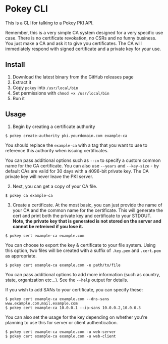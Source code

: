 # Pokey CLI

This is a CLI for talking to a Pokey PKI API.

Remember, this is a very simple CA system designed for a very specific use case. There is no certificate revokation, no CSRs and no funny business. You just make a CA and ask it to give you certificates. The CA will immediately respond with signed certificate and a private key for your use.

## Install

1. Download the latest binary from the GitHub releases page
2. Extract it
3. Copy `pokey` into `/usr/local/bin`
4. Set permissions with `chmod +x /usr/local/bin`
5. Run it

## Usage

1. Begin by creating a certificate authority

  ```
  $ pokey create-authority pki.yourdomain.com example-ca
  ```

  You should replace the `example-ca` with a tag that you want to use to reference this authority when issuing certificates.

  You can pass additional options such as `--cn` to specify a custom common name for the CA certificate. You can also use `--years` and `--key-size` - by default CAs are valid for 30 days with a 4096-bit private key. The CA private key will never leave the PKI server.

2. Next, you can get a copy of your CA file.

  ```
  $ pokey ca example-ca
  ```

3. Create a certificate. At the most basic, you can just provide the name of your CA and the common name for the certificate. This will generate the cert and print both the private key and certificate to your STDOUT. **Note, the private key that is generated is not stored on the server and cannot be retreived if you lose it.**

  ```
  $ pokey cert example-ca example.com
  ```

  You can choose to export the key & certificate to your file system. Using this option, two files will be created with a suffix of `.key.pem` and `.cert.pem` as appropriate.

  ```
  $ pokey cert example-ca example.com -e path/to/file
  ```

  You can pass additional options to add more information (such as country, state, organization etc...). See the `--help` output for details.

  If you wish to add SANs to your certificate, you can specify these:

  ```
  $ pokey cert example-ca example.com --dns-sans www.example.com,mail.example.com
  $ pokey cert example-ca 10.0.0.1 --ip-sans 10.0.0.2,10.0.0.3
  ```

  You can also set the usage for the key depending on whether you're planning to use this for server or client authentication.

  ```
  $ pokey cert example-ca example.com -u web-server
  $ pokey cert example-ca example.com -u web-client
  ```
